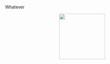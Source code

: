 
Whatever


<div align="center">
  <a href="https://github.com/shuzretsu">
  <img height="150em" src="https:/github-readme-stats-git-master-shuzretsus-projects.vercel.app/api/top-langs/?username=shuzretsu&layout=compact&langs_count=7&theme=dracula&include_all_commits=true&count_private=true"/>
</div>

